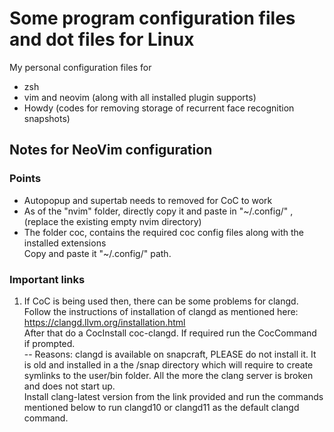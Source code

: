 # Some program configuration files and dot files for Linux
My personal configuration files for 
- zsh 
- vim and neovim (along with all installed plugin supports)
- Howdy (codes for removing storage of recurrent face recognition snapshots)


## Notes for NeoVim configuration
### Points
- Autopopup and supertab needs to removed for CoC to work
- As of the "nvim" folder, directly copy it and paste in "~/.config/" , (replace the existing empty nvim directory)
- The folder coc, contains the required coc config files along with the installed extensions <br>
    Copy and paste it "~/.config/" path.

### Important links

1. If CoC is being used then, there can be some problems for clangd. Follow the instructions of installation of clangd as mentioned here:
https://clangd.llvm.org/installation.html <br>
After that do a CocInstall coc-clangd. If required run the CocCommand if prompted.<br>
-- Reasons:
    clangd is available on snapcraft, PLEASE do not install it. It is old and installed in a the /snap directory which will require to create symlinks to the user/bin folder. All the more the clang server is broken and does not start up. <br>
    Install clang-latest version from the link provided and run the commands mentioned below to run clangd10 or clangd11 as the default clangd command.


